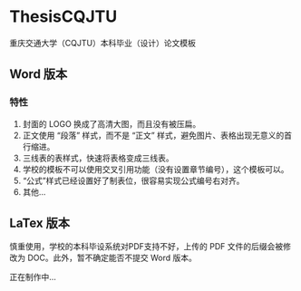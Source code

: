 # ThesisCQJTU
重庆交通大学（CQJTU）本科毕业（设计）论文模板

## Word 版本

### 特性
1. 封面的 LOGO 换成了高清大图，而且没有被压扁。
2. 正文使用 “段落” 样式，而不是 “正文” 样式，避免图片、表格出现无意义的首行缩进。
3. 三线表的表样式，快速将表格变成三线表。
4. 学校的模板不可以使用交叉引用功能（没有设置章节编号），这个模板可以。
5. “公式”样式已经设置好了制表位，很容易实现公式编号右对齐。
6. 其他...

## LaTex 版本
慎重使用，学校的本科毕设系统对PDF支持不好，上传的 PDF 文件的后缀会被修改为 DOC。此外，暂不确定能否不提交 Word 版本。

正在制作中...
